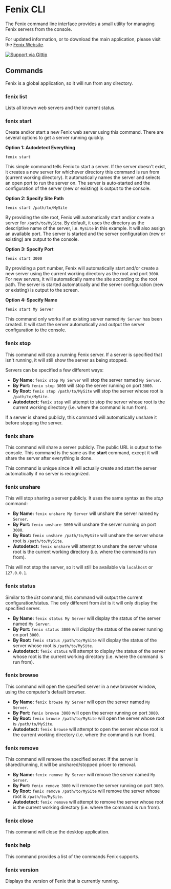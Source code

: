 # Fenix CLI

The Fenix command line interface provides a small utility for managing Fenix servers from the console.

For updated information, or to download the main application, please visit the [Fenix Website](http://www.fenixwebserver.com).

[![Support via Gittip](https://rawgithub.com/twolfson/gittip-badge/0.2.0/dist/gittip.png)](https://www.gittip.com/coreybutler/)


## Commands

Fenix is a global application, so it will run from any directory.

### fenix list

Lists all known web servers and their current status.

### fenix start

Create and/or start a new Fenix web server using this command. There are several options to get a server running quickly.

**Option 1: Autodetect Everything**

`fenix start`

This simple command tells Fenix to start a server. If the server doesn't exist, it creates a new server for whichever directory
this command is run from (current working directory). It automatically names the server and selects an open port to run the server on.
The server is auto-started and the configuration of the server (new or existing) is output to the console.

**Option 2: Specify Site Path**

`fenix start /path/to/MySite`

By providing the site root, Fenix will automatically start and/or create a server for `/path/to/MySite`. By default, it uses the
directory as the descriptive name of the server, i.e. `MySite` in this example. It will also assign an available
port. The server is started and the server configuration (new or existing) are output to the console.

**Option 3: Specify Port**

`fenix start 3000`

By providing a port number, Fenix will automatically start and/or create a new server using the current working directory as the root and
port `3000`. For new servers, it will automatically name the site according to the root path. The server is started automatically and the
server configuration (new or existing) is output to the screen.

**Option 4: Specify Name**

`fenix start My Server`

This command only works if an existing server named `My Server` has been created. It will start the server automatically and output the
server configuration to the console.

### fenix stop

This command will stop a running Fenix server. If a server is specified that isn't running, it will still show the server as being stopped.

Servers can be specified a few different ways:

- **By Name:** `fenix stop My Server` will stop the server named `My Server`.
- **By Port:** `fenix stop 3000` will stop the server running on port `3000`.
- **By Root:** `fenix stop /path/to/MySite` will stop the server whose root is `/path/to/MySite`.
- **Autodetect:** `fenix stop` will attempt to stop the server whose root is the current working directory (i.e. where the command is run from).

If a server is shared publicly, this command will automatically unshare it before stopping the server.

### fenix share

This command will share a server publicly. The public URL is output to the console. This command is the same as the **start** command, except it will
share the server after everything is done.

This command is unique since it will actually create and start the server automatically if no server is recognized.

### fenix unshare

This will stop sharing a server publicly. It uses the same syntax as the _stop_ command:

- **By Name:** `fenix unshare My Server` will unshare the server named `My Server`.
- **By Port:** `fenix unshare 3000` will unshare the server running on port `3000`.
- **By Root:** `fenix unshare /path/to/MySite` will unshare the server whose root is `/path/to/MySite`.
- **Autodetect:** `fenix unshare` will attempt to unshare the server whose root is the current working directory (i.e. where the command is run from).

This will not stop the server, so it will still be available via `localhost` or `127.0.0.1`.

### fenix status

Similar to the _list_ command, this command will output the current configuration/status. The only different from _list_ is
it will only display the specified server.

- **By Name:** `fenix status My Server` will display the status of the server named `My Server`.
- **By Port:** `fenix status 3000` will display the status of the server running on port `3000`.
- **By Root:** `fenix status /path/to/MySite` will display the status of the server whose root is `/path/to/MySite`.
- **Autodetect:** `fenix status` will attempt to display the status of the server whose root is the current working directory (i.e. where the command is run from).

### fenix browse

This command will open the specified server in a new browser window, using the computer's default browser.

- **By Name:** `fenix browse My Server` will open the server named `My Server`.
- **By Port:** `fenix browse 3000` will open the server running on port `3000`.
- **By Root:** `fenix browse /path/to/MySite` will open the server whose root is `/path/to/MySite`.
- **Autodetect:** `fenix browse` will attempt to open the server whose root is the current working directory (i.e. where the command is run from).

### fenix remove

This command will remove the specified server. If the server is shared/running, it will be unshared/stopped prioer to removal.

- **By Name:** `fenix remove My Server` will remove the server named `My Server`.
- **By Port:** `fenix remove 3000` will remove the server running on port `3000`.
- **By Root:** `fenix remove /path/to/MySite` will remove the server whose root is `/path/to/MySite`.
- **Autodetect:** `fenix remove` will attempt to remove the server whose root is the current working directory (i.e. where the command is run from).

### fenix close

This command will close the desktop application.

### fenix help

This command provides a list of the commands Fenix supports.

### fenix version

Displays the version of Fenix that is currently running.
